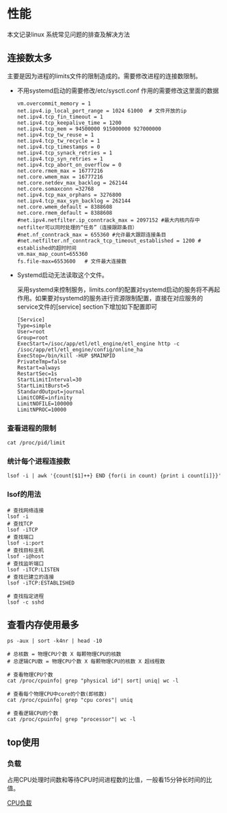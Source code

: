 # 性能

本文记录linux 系统常见问题的排查及解决方法

## 连接数太多

主要是因为进程的limits文件的限制造成的。需要修改进程的连接数限制。

+ 不用systemd启动的需要修改/etc/sysctl.conf 作用的需要修改这里面的数据

  ```
  vm.overcommit_memory = 1
  net.ipv4.ip_local_port_range = 1024 61000  # 文件开放的ip
  net.ipv4.tcp_fin_timeout = 1
  net.ipv4.tcp_keepalive_time = 1200
  net.ipv4.tcp_mem = 94500000 915000000 927000000
  net.ipv4.tcp_tw_reuse = 1
  net.ipv4.tcp_tw_recycle = 1
  net.ipv4.tcp_timestamps = 0
  net.ipv4.tcp_synack_retries = 1
  net.ipv4.tcp_syn_retries = 1
  net.ipv4.tcp_abort_on_overflow = 0
  net.core.rmem_max = 16777216
  net.core.wmem_max = 16777216
  net.core.netdev_max_backlog = 262144
  net.core.somaxconn =32768 
  net.ipv4.tcp_max_orphans = 3276800
  net.ipv4.tcp_max_syn_backlog = 262144
  net.core.wmem_default = 8388608
  net.core.rmem_default = 8388608
  #net.ipv4.netfilter.ip_conntrack_max = 2097152 #最大内核内存中netfilter可以同时处理的“任务”（连接跟踪条目）
  #net.nf_conntrack_max = 655360 #允许最大跟踪连接条目
  #net.netfilter.nf_conntrack_tcp_timeout_established = 1200 # established的超时时间
  vm.max_map_count=655360
  fs.file-max=6553600   # 文件最大连接数
  ```

+ Systemd启动无法读取这个文件。

  采用systemd来控制服务，limits.conf的配置对systemd启动的服务将不再起作用。如果要对systemd的服务进行资源限制配置，直接在对应服务的service文件的[service] section下增加如下配置即可

  ```
  [Service]
  Type=simple
  User=root
  Group=root
  ExecStart=/isoc/app/etl/etl_engine/etl_engine http -c /isoc/app/etl/etl_engine/config/online_ha
  ExecStop=/bin/kill -HUP $MAINPID
  PrivateTmp=false
  Restart=always
  RestartSec=1s
  StartLimitInterval=30
  StartLimitBurst=5
  StandardOutput=journal
  LimitCORE=infinity
  LimitNOFILE=100000
  LimitNPROC=10000
  ```

### 查看进程的限制

```shell
cat /proc/pid/limit
```



### 统计每个进程连接数

```shell
lsof -i | awk '{count[$1]++} END {for(i in count) {print i count[i]}}'
```



### lsof的用法

```shell
# 查找网络连接
lsof -i
# 查找TCP
lsof -iTCP
# 查找端口
lsof -i:port
# 查找目标主机
lsof -i@host
# 查找监听端口
lsof -iTCP:LISTEN
# 查找已建立的连接
lsof -iTCP:ESTABLISHED

# 查找指定进程
lsof -c sshd
```

## 查看内存使用最多
```
ps -aux | sort -k4nr | head -10

# 总核数 = 物理CPU个数 X 每颗物理CPU的核数 
# 总逻辑CPU数 = 物理CPU个数 X 每颗物理CPU的核数 X 超线程数

# 查看物理CPU个数
cat /proc/cpuinfo| grep "physical id"| sort| uniq| wc -l

# 查看每个物理CPU中core的个数(即核数)
cat /proc/cpuinfo| grep "cpu cores"| uniq

# 查看逻辑CPU的个数
cat /proc/cpuinfo| grep "processor"| wc -l
```

## top使用
### 负载
占用CPU处理时间数和等待CPU时间进程数的比值，一般看15分钟长时间的比值。


[CPU负载](https://cloud.tencent.com/developer/article/1722207)

